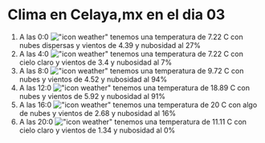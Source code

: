 # Clima en Celaya,mx en el dia 03

1. A las 0:0 !["icon weather"](http://openweathermap.org/img/w/03n.png) tenemos una temperatura de 7.22 C con nubes dispersas y  vientos de 4.39 y nubosidad al 27%
1. A las 4:0 !["icon weather"](http://openweathermap.org/img/w/01n.png) tenemos una temperatura de 7.22 C con cielo claro y  vientos de 3.4 y nubosidad al 7%
1. A las 8:0 !["icon weather"](http://openweathermap.org/img/w/04d.png) tenemos una temperatura de 9.72 C con nubes y  vientos de 4.52 y nubosidad al 94%
1. A las 12:0 !["icon weather"](http://openweathermap.org/img/w/04d.png) tenemos una temperatura de 18.89 C con nubes y  vientos de 5.92 y nubosidad al 91%
1. A las 16:0 !["icon weather"](http://openweathermap.org/img/w/02d.png) tenemos una temperatura de 20 C con algo de nubes y  vientos de 2.68 y nubosidad al 16%
1. A las 20:0 !["icon weather"](http://openweathermap.org/img/w/01n.png) tenemos una temperatura de 11.11 C con cielo claro y  vientos de 1.34 y nubosidad al 0%

